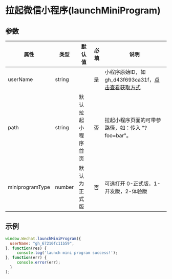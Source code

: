 # 拉起微信小程序(launchMiniProgram)





## 参数

| 属性            | 类型   | 默认值             | 必填 | 说明                                                         |
| --------------- | ------ | ------------------ | ---- | ------------------------------------------------------------ |
| userName        | string |                    | 是   | 小程序原始ID，如 gh_d43f693ca31f，[点击查看获取方式](https://dev.weixin.qq.com/docs/framework/faq/dev.html#_1、如何获取小程序原始-id) |
| path            | string | 默认拉起小程序首页 | 否   | 拉起小程序页面的可带参路径，如：传入 "?foo=bar"。            |
| miniprogramType | number | 默认为正式版       | 否   | 可选打开 0-正式版，1-开发版，2-体验版                        |



##  示例

```javascript
window.Wechat.launchMiniProgram({
  userName: "gh_67210fc11b59", 
}, function(res) {
     console.log('launch mini program success!');
}, function(err) {
     console.error(err);
  }
);
```